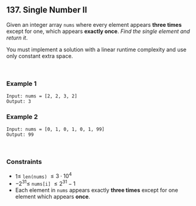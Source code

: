 ## 137. Single Number II

Given an integer array `nums` where every element appears **three times** except for one, which appears **exactly once**. _Find the single element and return it_.

You must implement a solution with a linear runtime complexity and use only constant extra space.

<br>

### Example 1

```
Input: nums = [2, 2, 3, 2]
Output: 3
```

### Example 2

```
Input: nums = [0, 1, 0, 1, 0, 1, 99]
Output: 99
```

<br>

### Constraints

- $1 \leqslant$ `len(nums)` $\leqslant 3 \cdot 10^4$
- $-2^{31} \leqslant$ `nums[i]` $\leqslant 2^{31} - 1$
- Each element in `nums` appears exactly **three times** except for one element which appears **once**.
